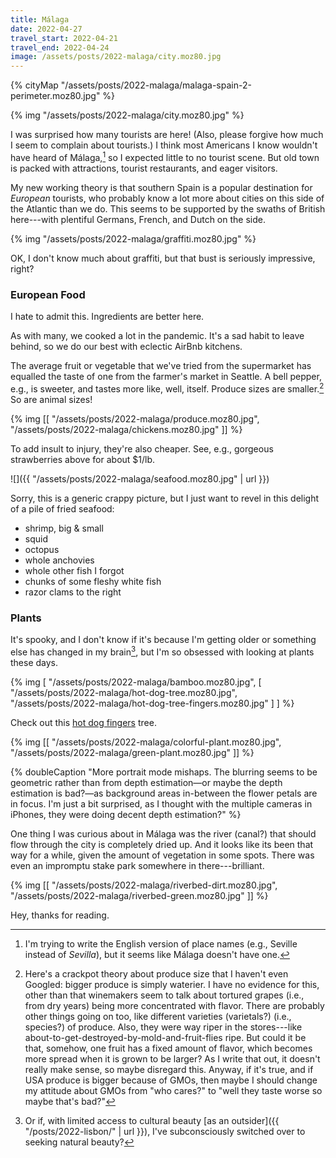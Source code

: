 ```yaml
---
title: Málaga
date: 2022-04-27
travel_start: 2022-04-21
travel_end: 2022-04-24
image: /assets/posts/2022-malaga/city.moz80.jpg
---
```


{% cityMap "/assets/posts/2022-malaga/malaga-spain-2-perimeter.moz80.jpg" %}

{% img "/assets/posts/2022-malaga/city.moz80.jpg" %}

I was surprised how many tourists are here! (Also, please forgive how much I seem to complain about tourists.) I think most Americans I know wouldn't have heard of Málaga,[^english] so I expected little to no tourist scene. But old town is packed with attractions, tourist restaurants, and eager visitors.

[^english]: I'm trying to write the English version of place names (e.g., Seville instead of _Sevilla_), but it seems like Málaga doesn't have one.

My new working theory is that southern Spain is a popular destination for _European_ tourists, who probably know a lot more about cities on this side of the Atlantic than we do. This seems to be supported by the swaths of British here---with plentiful Germans, French, and Dutch on the side.

{% img "/assets/posts/2022-malaga/graffiti.moz80.jpg" %}

<p class="figcaption">OK, I don't know much about graffiti, but that bust is seriously impressive, right?</p>

### European Food

I hate to admit this. Ingredients are better here.

As with many, we cooked a lot in the pandemic. It's a sad habit to leave behind, so we do our best with eclectic AirBnb kitchens.

The average fruit or vegetable that we've tried from the supermarket has equalled the taste of one from the farmer's market in Seattle. A bell pepper, e.g., is sweeter, and tastes more like, well, itself. Produce sizes are smaller.[^size] So are animal sizes!

[^size]: Here's a crackpot theory about produce size that I haven't even Googled: bigger produce is simply waterier. I have no evidence for this, other than that winemakers seem to talk about tortured grapes (i.e., from dry years) being more concentrated with flavor. There are probably other things going on too, like different varieties (varietals?) (i.e., species?) of produce. Also, they were way riper in the stores---like about-to-get-destroyed-by-mold-and-fruit-flies ripe. But could it be that, somehow, one fruit has a fixed amount of flavor, which becomes more spread when it is grown to be larger? As I write that out, it doesn't really make sense, so maybe disregard this. Anyway, if it's true, and if USA produce is bigger because of GMOs, then maybe I should change my attitude about GMOs from "who cares?" to "well they taste worse so maybe that's bad?"

{% img [[
    "/assets/posts/2022-malaga/produce.moz80.jpg",
    "/assets/posts/2022-malaga/chickens.moz80.jpg"
]] %}

To add insult to injury, they're also cheaper. See, e.g., gorgeous strawberries above for about $1/lb.

![]({{ "/assets/posts/2022-malaga/seafood.moz80.jpg" | url }})

Sorry, this is a generic crappy picture, but I just want to revel in this delight of a pile of fried seafood:
- shrimp, big & small
- squid
- octopus
- whole anchovies
- whole other fish I forgot
- chunks of some fleshy white fish
- razor clams to the right

### Plants

It's spooky, and I don't know if it's because I'm getting older or something else has changed in my brain[^beauty], but I'm so obsessed with looking at plants these days.

[^beauty]: Or if, with limited access to cultural beauty [as an outsider]({{ "/posts/2022-lisbon/" | url }}), I've subconsciously switched over to seeking natural beauty?

{% img [
    "/assets/posts/2022-malaga/bamboo.moz80.jpg",
    [
        "/assets/posts/2022-malaga/hot-dog-tree.moz80.jpg",
        "/assets/posts/2022-malaga/hot-dog-tree-fingers.moz80.jpg"
    ]
] %}

<p class="figcaption">Check out this <a href="https://en.wikipedia.org/wiki/Everything_Everywhere_All_at_Once">hot dog fingers</a> tree.</p>

{% img [[
    "/assets/posts/2022-malaga/colorful-plant.moz80.jpg",
     "/assets/posts/2022-malaga/green-plant.moz80.jpg"
]] %}

{% doubleCaption "More portrait mode mishaps. The blurring seems to be geometric rather than from depth estimation—or maybe the depth estimation is bad?—as background areas in-between the flower petals are in focus. I'm just a bit surprised, as I thought with the multiple cameras in iPhones, they were doing decent depth estimation?" %}

One thing I was curious about in Málaga was the river (canal?) that should flow through the city is completely dried up. And it looks like its been that way for a while, given the amount of vegetation in some spots. There was even an impromptu stake park somewhere in there---brilliant.

{% img [[
     "/assets/posts/2022-malaga/riverbed-dirt.moz80.jpg",
     "/assets/posts/2022-malaga/riverbed-green.moz80.jpg"
]] %}

Hey, thanks for reading.
